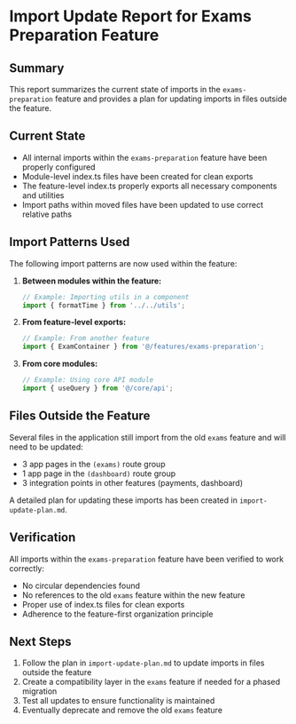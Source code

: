# Import Update Report for Exams Preparation Feature

## Summary

This report summarizes the current state of imports in the `exams-preparation` feature and provides a plan for updating imports in files outside the feature.

## Current State

- All internal imports within the `exams-preparation` feature have been properly configured
- Module-level index.ts files have been created for clean exports
- The feature-level index.ts properly exports all necessary components and utilities
- Import paths within moved files have been updated to use correct relative paths

## Import Patterns Used

The following import patterns are now used within the feature:

1. **Between modules within the feature:**
   ```typescript
   // Example: Importing utils in a component
   import { formatTime } from '../../utils';
   ```

2. **From feature-level exports:**
   ```typescript
   // Example: From another feature
   import { ExamContainer } from '@/features/exams-preparation';
   ```

3. **From core modules:**
   ```typescript
   // Example: Using core API module
   import { useQuery } from '@/core/api';
   ```

## Files Outside the Feature

Several files in the application still import from the old `exams` feature and will need to be updated:

- 3 app pages in the `(exams)` route group
- 1 app page in the `(dashboard)` route group
- 3 integration points in other features (payments, dashboard)

A detailed plan for updating these imports has been created in `import-update-plan.md`.

## Verification

All imports within the `exams-preparation` feature have been verified to work correctly:

- No circular dependencies found
- No references to the old `exams` feature within the new feature
- Proper use of index.ts files for clean exports
- Adherence to the feature-first organization principle

## Next Steps

1. Follow the plan in `import-update-plan.md` to update imports in files outside the feature
2. Create a compatibility layer in the `exams` feature if needed for a phased migration
3. Test all updates to ensure functionality is maintained
4. Eventually deprecate and remove the old `exams` feature
